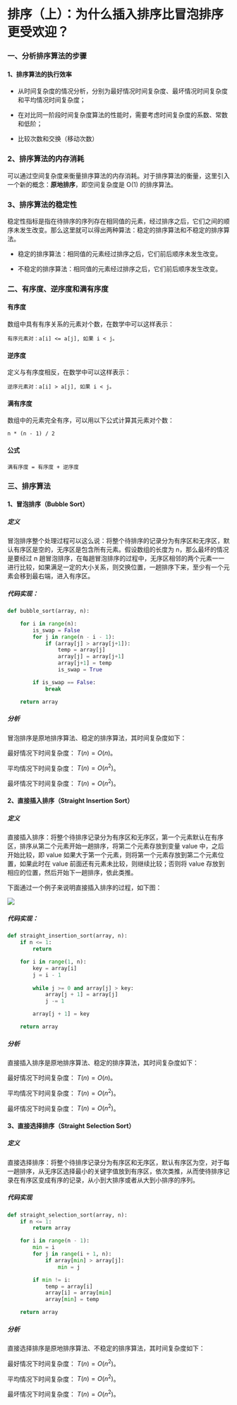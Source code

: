 # 排序（上）：为什么插入排序比冒泡排序更受欢迎？

### 一、分析排序算法的步骤

#### 1、排序算法的执行效率

- 从时间复杂度的情况分析，分别为最好情况时间复杂度、最坏情况时间复杂度和平均情况时间复杂度；

- 在对比同一阶段时间复杂度算法的性能时，需要考虑时间复杂度的系数、常数和低阶；

- 比较次数和交换（移动次数）

### 2、排序算法的内存消耗

可以通过空间复杂度来衡量排序算法的内存消耗。对于排序算法的衡量，这里引入一个新的概念：**原地排序**，即空间复杂度是 O(1) 的排序算法。

### 3、排序算法的稳定性

稳定性指标是指在待排序的序列存在相同值的元素，经过排序之后，它们之间的顺序未发生改变。那么这里就可以得出两种算法：稳定的排序算法和不稳定的排序算法。

- 稳定的排序算法：相同值的元素经过排序之后，它们前后顺序未发生改变。

- 不稳定的排序算法：相同值的元素经过排序之后，它们前后顺序发生改变。

### 二、有序度、逆序度和满有序度

#### 有序度

数组中具有有序关系的元素对个数，在数学中可以这样表示：

```
有序元素对：a[i] <= a[j], 如果 i < j。
```

#### 逆序度

定义与有序度相反，在数学中可以这样表示：

```
逆序元素对：a[i] > a[j], 如果 i < j。
```

#### 满有序度

数组中的元素完全有序，可以用以下公式计算其元素对个数：

```
n * (n - 1) / 2
```

#### 公式

```
满有序度 = 有序度 + 逆序度
```
### 三、排序算法

#### 1、冒泡排序（Bubble Sort）

##### 定义

冒泡排序整个处理过程可以这么说：将整个待排序的记录分为有序区和无序区，默认有序区是空的，无序区是包含所有元素。假设数组的长度为 n，那么最坏的情况是要经过 n 趟冒泡排序，在每趟冒泡排序的过程中，无序区相邻的两个元素一一进行比较，如果满足一定的大小关系，则交换位置，一趟排序下来，至少有一个元素会移到最右端，进入有序区。

##### 代码实现：

```python
def bubble_sort(array, n):

    for i in range(n):
        is_swap = False
        for j in range(n - i - 1):
            if (array[j] > array[j+1]):
                temp = array[j]
                array[j] = array[j+1]
                array[j+1] = temp
                is_swap = True

        if is_swap == False:
            break

    return array 
```

##### 分析

冒泡排序是原地排序算法、稳定的排序算法，其时间复杂度如下：

最好情况下时间复杂度： $T(n) = O(n)$。

平均情况下时间复杂度： $T(n) = O(n^2)$。

最坏情况下时间复杂度： $T(n) = O(n^2)$。

#### 2、直接插入排序（Straight Insertion Sort）

##### 定义

直接插入排序：将整个待排序记录分为有序区和无序区，第一个元素默认在有序区，排序从第二个元素开始一趟排序，将第二个元素存放到变量 value 中，之后开始比较，即 value 如果大于第一个元素，则将第一个元素存放到第二个元素位置，如果此时在 value 前面还有元素未比较，则继续比较；否则将 value 存放到相应的位置，然后开始下一趟排序，依此类推。

下面通过一个例子来说明直接插入排序的过程，如下图：

![](/Users/Pan/Program/LearningNote/数据结构与算法之美/Note/images/straight_insertion_sort.png)

##### 代码实现：

```python
def straight_insertion_sort(array, n):
    if n <= 1:
        return

    for i in range(1, n):
        key = array[i]
        j = i - 1
        
        while j >= 0 and array[j] > key:
            array[j + 1] = array[j]
            j -= 1

        array[j + 1] = key

    return array
```

##### 分析

直接插入排序是原地排序算法、稳定的排序算法，其时间复杂度如下：

最好情况下时间复杂度： $T(n) = O(n)$。

平均情况下时间复杂度： $T(n) = O(n^2)$。

最坏情况下时间复杂度： $T(n) = O(n^2)$。

#### 3、直接选择排序（Straight Selection Sort）

##### 定义

直接选择排序：将整个待排序记录分为有序区和无序区，默认有序区为空，对于每一趟排序，从无序区选择最小的关键字值放到有序区，依次类推，从而使待排序记录在有序区变成有序的记录，从小到大排序或者从大到小排序的序列。

##### 代码实现

```python
def straight_selection_sort(array, n):
    if n <= 1:
        return array

    for i in range(n - 1):
        min = i
        for j in range(i + 1, n):
            if array[min] > array[j]:
                min = j

        if min != i:
            temp = array[i]
            array[i] = array[min]
            array[min] = temp

    return array
```

##### 分析

直接选择排序是原地排序算法、不稳定的排序算法，其时间复杂度如下：

最好情况下时间复杂度： $T(n) = O(n^2)$。

平均情况下时间复杂度： $T(n) = O(n^2)$。

最坏情况下时间复杂度： $T(n) = O(n^2)$。




